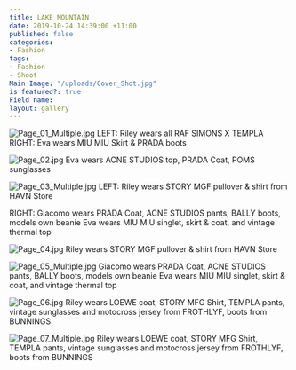 ```yaml
---
title: LAKE MOUNTAIN
date: 2019-10-24 14:39:00 +11:00
published: false
categories:
- Fashion
tags:
- Fashion
- Shoot
Main Image: "/uploads/Cover_Shot.jpg"
is featured?: true
Field name: 
layout: gallery
---
```


![Page_01_Multiple.jpg](/uploads/Page_01_Multiple.jpg)
LEFT: Riley wears all RAF SIMONS X TEMPLA                                        RIGHT: Eva wears MIU MIU Skirt & PRADA boots 

![Page_02.jpg](/uploads/Page_02.jpg)
Eva wears ACNE STUDIOS top, PRADA Coat, POMS sunglasses

![Page_03_Multiple.jpg](/uploads/Page_03_Multiple.jpg)
LEFT:  Riley wears STORY MGF pullover & shirt from HAVN Store 

RIGHT: Giacomo wears PRADA Coat, ACNE STUDIOS pants, BALLY boots, models own beanie
Eva wears MIU MIU singlet, skirt & coat, and vintage thermal top 

![Page_04.jpg](/uploads/Page_04.jpg)
Riley wears STORY MGF pullover & shirt from HAVN Store 

![Page_05_Multiple.jpg](/uploads/Page_05_Multiple.jpg)
Giacomo wears PRADA Coat, ACNE STUDIOS pants, BALLY boots, models own beanie
Eva wears MIU MIU singlet, skirt & coat, and vintage thermal top 

![Page_06.jpg](/uploads/Page_06.jpg)
Riley wears LOEWE coat, STORY MFG Shirt, TEMPLA pants, vintage sunglasses and motocross jersey from FROTHLYF, boots from BUNNINGS

![Page_07_Multiple.jpg](/uploads/Page_07_Multiple.jpg)
Riley wears LOEWE coat, STORY MFG Shirt, TEMPLA pants, vintage sunglasses and motocross jersey from FROTHLYF, boots from BUNNINGS
